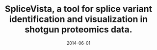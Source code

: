 ---
link: https://dx.doi.org/10.1074/mcp.M113.031203
journal: Molecular & cellular proteomics &#58; MCP
title: SpliceVista, a tool for splice variant identification and visualization in shotgun proteomics data.
date: 2014-06-01
authors: Zhu, Y, Hultin-Rosenberg, L, Forshed, J, Branca, RM, Orre, LM, Lehtiö, J
---